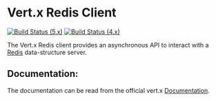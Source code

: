 # Vert.x Redis Client

[![Build Status (5.x)](https://github.com/vert-x3/vertx-redis-client/actions/workflows/ci-5.x.yml/badge.svg)](https://github.com/vert-x3/vertx-redis-client/actions/workflows/ci-5.x.yml)
[![Build Status (4.x)](https://github.com/vert-x3/vertx-redis-client/actions/workflows/ci-4.x.yml/badge.svg)](https://github.com/vert-x3/vertx-redis-client/actions/workflows/ci-4.x.yml)

The Vert.x Redis client provides an asynchronous API to interact with a [Redis](http://redis.io) data-structure server.

## Documentation:

The documentation can be read from the official vert.x [Documentation](http://vertx.io/docs/vertx-redis-client/java/).
